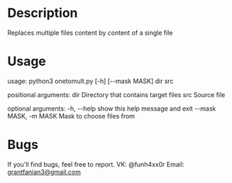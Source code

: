 # Description
Replaces multiple files content by content of a single file
# Usage
usage: python3 onetomult.py [-h] [--mask MASK] dir src

positional arguments:
  dir                   Directory that contains target files
  src                   Source file

optional arguments:
  -h, --help            show this help message and exit
  --mask MASK, -m MASK  Mask to choose files from
# Bugs
If you'll find bugs, feel free to report.
VK: @funh4xx0r
Email: grantfanian3@gmail.com
